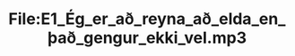 ---
title: File:E1_Ég_er_að_reyna_að_elda_en_það_gengur_ekki_vel.mp3
recording of: Ég er að reyna að elda en það gengur ekki vel.
reading speed: slow
speaker: E
license: CC0
---